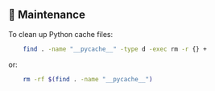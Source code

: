 ## 🧹 Maintenance

To clean up Python cache files:

```bash
    find . -name "__pycache__" -type d -exec rm -r {} +
```

or:

```bash
    rm -rf $(find . -name "__pycache__")
```
